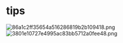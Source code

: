 # tips
![86a1c2ff35654a516286819b2b109418.png](https://www.z4a.net/images/2023/12/31/86a1c2ff35654a516286819b2b109418.png)
![3801e10727e4995ac83bb5712a0fee48.png](https://www.z4a.net/images/2023/12/31/3801e10727e4995ac83bb5712a0fee48.png)